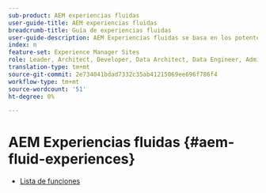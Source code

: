 ```yaml
---
sub-product: AEM experiencias fluidas
user-guide-title: AEM experiencias fluidas
breadcrumb-title: Guía de experiencias fluidas
user-guide-description: AEM Experiencias fluidas se basa en los potentes conjuntos de funciones de AEM Sites, AEM Dynamic Media y AEM Assets para proporcionar una solución sólida para la entrega de contenido sin objetivos.
index: n
feature-set: Experience Manager Sites
role: Leader, Architect, Developer, Data Architect, Data Engineer, Administrator, Business Practitioner
translation-type: tm+mt
source-git-commit: 2e734041bdad7332c35ab41215069ee696f786f4
workflow-type: tm+mt
source-wordcount: '51'
ht-degree: 0%

---
```



# AEM Experiencias fluidas {#aem-fluid-experiences}

+ [Lista de funciones](/help/fluid-experiences/feature-list.md)